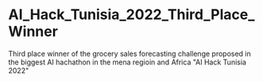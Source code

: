 # AI_Hack_Tunisia_2022_Third_Place_Winner
Third place winner of the grocery sales forecasting challenge proposed in the biggest AI hachathon in the mena regioin and Africa "AI Hack Tunisia 2022"
